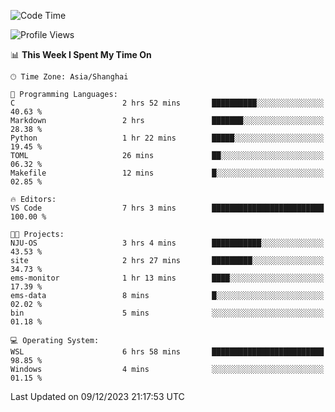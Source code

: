 <!--START_SECTION:waka-->
![Code Time](http://img.shields.io/badge/Code%20Time-1%2C426%20hrs%2055%20mins-blue)

![Profile Views](http://img.shields.io/badge/Profile%20Views-1-blue)

📊 **This Week I Spent My Time On** 

```text
🕑︎ Time Zone: Asia/Shanghai

💬 Programming Languages: 
C                        2 hrs 52 mins       ██████████░░░░░░░░░░░░░░░   40.63 % 
Markdown                 2 hrs               ███████░░░░░░░░░░░░░░░░░░   28.38 % 
Python                   1 hr 22 mins        █████░░░░░░░░░░░░░░░░░░░░   19.45 % 
TOML                     26 mins             ██░░░░░░░░░░░░░░░░░░░░░░░   06.32 % 
Makefile                 12 mins             █░░░░░░░░░░░░░░░░░░░░░░░░   02.85 % 

🔥 Editors: 
VS Code                  7 hrs 3 mins        █████████████████████████   100.00 % 

🐱‍💻 Projects: 
NJU-OS                   3 hrs 4 mins        ███████████░░░░░░░░░░░░░░   43.53 % 
site                     2 hrs 27 mins       █████████░░░░░░░░░░░░░░░░   34.73 % 
ems-monitor              1 hr 13 mins        ████░░░░░░░░░░░░░░░░░░░░░   17.39 % 
ems-data                 8 mins              █░░░░░░░░░░░░░░░░░░░░░░░░   02.02 % 
bin                      5 mins              ░░░░░░░░░░░░░░░░░░░░░░░░░   01.18 % 

💻 Operating System: 
WSL                      6 hrs 58 mins       █████████████████████████   98.85 % 
Windows                  4 mins              ░░░░░░░░░░░░░░░░░░░░░░░░░   01.15 % 
```


 Last Updated on 09/12/2023 21:17:53 UTC
<!--END_SECTION:waka-->